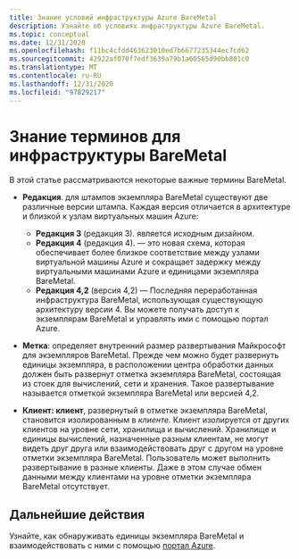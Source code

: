 ```yaml
---
title: Знание условий инфраструктуры Azure BareMetal
description: Узнайте об условиях инфраструктуры Azure BareMetal.
ms.topic: conceptual
ms.date: 12/31/2020
ms.openlocfilehash: f11bc4cfdd463623010ed7b6677235344ec7cd62
ms.sourcegitcommit: 42922af070f7edf3639a79b1a60565d90bb801c0
ms.translationtype: MT
ms.contentlocale: ru-RU
ms.lasthandoff: 12/31/2020
ms.locfileid: "97829217"
---
```

# <a name="know-the-terms-for-baremetal-infrastructure"></a>Знание терминов для инфраструктуры BareMetal

В этой статье рассматриваются некоторые важные термины BareMetal.

- **Редакция**. для штампов экземпляра BareMetal существуют две различные версии штампа. Каждая версия отличается в архитектуре и близкой к узлам виртуальных машин Azure:
    - **Редакция 3** (редакция 3). является исходным дизайном.
    - **Редакция 4** (редакция 4). — это новая схема, которая обеспечивает более близкое соответствие между узлами виртуальной машины Azure и сокращает задержку между виртуальными машинами Azure и единицами экземпляра BareMetal. 
    - **Редакция 4,2** (версия 4,2) — Последняя переработанная инфраструктура BareMetal, использующая существующую архитектуру версии 4. Вы можете получать доступ к экземплярам BareMetal и управлять ими с помощью портал Azure.  

- **Метка**: определяет внутренний размер развертывания Майкрософт для экземпляров BareMetal. Прежде чем можно будет развернуть единицы экземпляра, в расположении центра обработки данных должен быть развернут отметка экземпляра BareMetal, состоящая из стоек для вычислений, сети и хранения. Такое развертывание называется отметкой экземпляра BareMetal или версией 4,2.

- **Клиент: клиент**, развернутый в отметке экземпляра BareMetal, становится изолированным в *клиенте.* Клиент изолируется от других клиентов на уровне сети, хранилища и вычислений. Хранилище и единицы вычислений, назначенные разным клиентам, не могут видеть друг друга или взаимодействовать друг с другом на уровне отметки экземпляра BareMetal. Пользователь может выполнить развертывание в разные клиенты. Даже в этом случае обмен данными между клиентами на уровне отметки экземпляра BareMetal отсутствует.

## <a name="next-steps"></a>Дальнейшие действия
Узнайте, как обнаруживать единицы экземпляра BareMetal и взаимодействовать с ними с помощью [портал Azure](workloads/sap/baremetal-infrastructure-portal.md).


 